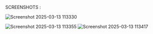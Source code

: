 SCREENSHOTS :

![Screenshot 2025-03-13 113330](https://github.com/user-attachments/assets/a89c62f1-5938-46d2-bd44-612b20188949)

![Screenshot 2025-03-13 113355](https://github.com/user-attachments/assets/37e23b8c-6b71-4244-891a-954e2faaa6ff)
![Screenshot 2025-03-13 113417](https://github.com/user-attachments/assets/59879947-2b10-4923-bab2-e85128ac8abb)
